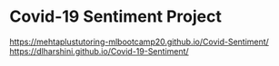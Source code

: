 # Covid-19 Sentiment Project
https://mehtaplustutoring-mlbootcamp20.github.io/Covid-Sentiment/
https://dlharshini.github.io/Covid-19-Sentiment/
